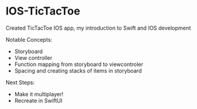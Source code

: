 # IOS-TicTacToe
Created TicTacToe IOS app, my introduction to Swift and IOS development

Notable Concepts:
- Storyboard
- View controller
- Function mapping from storyboard to viewcontroler
- Spacing and creating stacks of items in storyboard

Next Steps:
- Make it multiplayer!
- Recreate in SwiftUI

